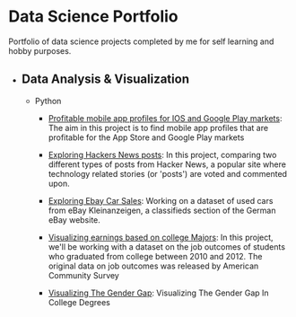 # Data Science Portfolio
Portfolio of data science projects completed by me for self learning and hobby purposes.

- ## Data Analysis & Visualization
  - Python
    - [Profitable mobile app profiles for IOS and Google Play markets](https://github.com/syedshussaini/data-science-portfolio/blob/master/Python_DA_and_viz/IOS-GooglePlay-Profitable-Apps.ipynb): The aim in this project is to find mobile app profiles that are profitable for the App Store and Google Play markets

    - [Exploring Hackers News posts](Python_DA_and_viz/Hacker_noon_news_Project.ipynb): In this project, comparing two different types of posts from Hacker News, a popular site where technology related stories (or 'posts') are voted and commented upon.

    - [Exploring Ebay Car Sales](Python_DA_and_viz/exploring_ebay_car_sales.ipynb): Working on a dataset of used cars from eBay Kleinanzeigen, a classifieds section of the German eBay website.

    - [Visualizing earnings based on college Majors](Python_DA_and_viz/Visualizing_college_grands_earnings.ipynb): In this project, we'll be working with a dataset on the job outcomes of students who graduated from college between 2010 and 2012. The original data on job outcomes was released by American Community Survey

    - [Visualizing The Gender Gap](Python_DA_and_viz/Visualizing_The_Gender_Gap.ipynb): Visualizing The Gender Gap In College Degrees 
